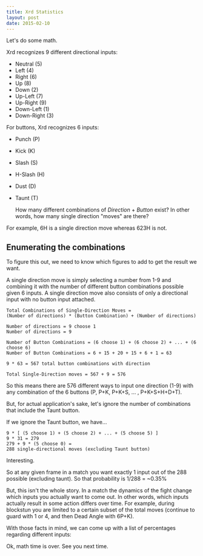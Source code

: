 ```yaml
---
title: Xrd Statistics
layout: post
date: 2015-02-10
---
```


Let's do some math.

Xrd recognizes 9 different directional inputs:

* Neutral (5)
* Left (4)
* Right (6)
* Up (8)
* Down (2)
* Up-Left (7)
* Up-Right (9)
* Down-Left (1)
* Down-Right (3)

For buttons, Xrd recognizes 6 inputs:

* Punch (P)
* Kick (K)
* Slash (S)
* H-Slash (H)
* Dust (D)
* Taunt (T)


	How many different combinations of _Direction_ + _Button_ exist?
	In other words, how many single direction "moves" are there?

For example, 6H is a single direction move whereas 623H is not.

## Enumerating the combinations ##

To figure this out, we need to know which figures to add to get the result we want.

A single direction move is simply selecting a number from 1-9 and combining it with
the number of different button combinations possible given 6 inputs. A single direction move
also consists of only a directional input with no button input attached.

	Total Combinations of Single-Direction Moves =
	(Number of directions) * (Button Combination) + (Number of directions)

	Number of directions = 9 choose 1
	Number of directions = 9

	Number of Button Combinations = (6 choose 1) + (6 choose 2) + ... + (6 choose 6)
	Number of Button Combinations = 6 + 15 + 20 + 15 + 6 + 1 = 63

	9 * 63 = 567 total button combinations with direction

	Total Single-Direction moves = 567 + 9 = 576

So this means there are 576 different ways to input one direction (1-9) 
with any combination of the 6 buttons (P, P+K, P+K+S, ... , P+K+S+H+D+T).

But, for actual application's sake, let's ignore the number of combinations that include the 
Taunt button.

If we ignore the Taunt button, we have...

	9 * [ (5 choose 1) + (5 choose 2) + ... + (5 choose 5) ]
	9 * 31 = 279
	279 + 9 * (5 choose 0) = 
	288 single-directional moves (excluding Taunt button)

Interesting.

So at any given frame in a match you want exactly 1 input out of the 288 possible (excluding taunt).
So that probability is 1/288 = ~0.35%

But, this isn't the whole story. In a match the dynamics of the fight change which inputs you actually
want to come out. In other words, which inputs actually result in some action differs over time.
For example, during blockstun you are limited to a certain subset of the total moves (continue to
guard with 1 or 4, and then Dead Angle with 6P+K).

With those facts in mind, we can come up with a list of percentages regarding different inputs:



Ok, math time is over. See you next time.

